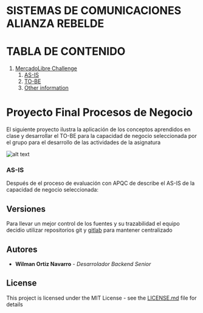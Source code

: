 # SISTEMAS DE COMUNICACIONES ALIANZA REBELDE
# TABLA DE CONTENIDO

1. [MercadoLibre Challenge](#ml-challenge)
    1. [AS-IS](#AS-IS)
    2. [TO-BE](#TO-BE)
    3. [Other information](#other-information)


# Proyecto Final Procesos de Negocio

El siguiente proyecto ilustra la aplicación de los conceptos aprendidos en clase  y desarrollar el TO-BE para la capacidad de negocio seleccionada por el grupo para el desarrollo de las actividades de la asignatura

![alt text](images/bpm.png "Modelo conceptual E-R del proceso Estratégico")

### AS-IS <a name="AS-IS"></a>

Después de el proceso de evaluación con APQC de describe el AS-IS de la capacidad de negocio seleccionada:

## Versiones

Para llevar un mejor control de los fuentes y su trazabilidad el equipo decidio utilizar repositorios git y [gitlab]() para mantener centralizado

## Autores

* **Wilman Ortiz Navarro** - *Desarrolador Backend Senior*


## License

This project is licensed under the MIT License - see the [LICENSE.md](LICENSE.md) file for details